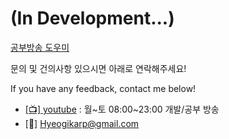 # (In Development...)

[공부방송 도우미](https://jud210.github.io/gongbang-helper/#/)

문의 및 건의사항 있으시면 아래로 연락해주세요!

If you have any feedback, contact me below!

- [[📺] youtube](https://www.youtube.com/channel/UCYPWzViA-uq9sBop7ssYaEg?sub_confirmation=1) : 월~토 08:00~23:00 개발/공부 방송
- [📠] Hyeogikarp@gmail.com
